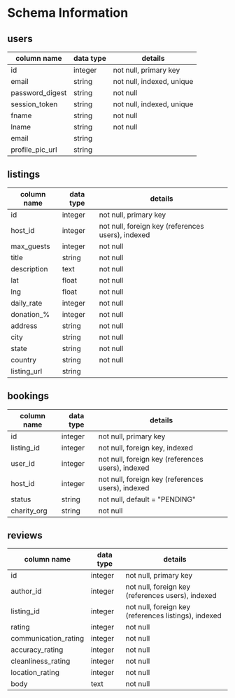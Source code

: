 # Schema Information

## users
column name     | data type | details
----------------|-----------|-----------------------
id              | integer   | not null, primary key
email        | string    | not null, indexed, unique
password_digest | string    | not null
session_token   | string    | not null, indexed, unique
fname           | string    | not null
lname           | string    | not null
email           | string    |
profile_pic_url | string    |

## listings
column name   | data type | details
--------------|-----------|-----------------------
id            | integer   | not null, primary key
host_id       | integer   | not null, foreign key (references users), indexed
max_guests       | integer   | not null
title         | string    | not null
description   | text      | not null
lat           | float     | not null
lng           | float     | not null
daily_rate    | integer   | not null
donation_%    | integer   | not null
address       | string    | not null
city          | string    | not null
state         | string    | not null
country       | string    | not null
listing_url   | string    |

## bookings
column name  | data type | details
-------------|-----------|-----------------------
id           | integer   | not null, primary key
listing_id   | integer   | not null, foreign key, indexed
user_id      | integer   | not null, foreign key (references users), indexed
host_id      | integer   | not null, foreign key (references users), indexed
status       | string    | not null, default = "PENDING"
charity_org  | string    | not null

## reviews
column name   | data type | details
--------------|-----------|-----------------------
id            | integer   | not null, primary key
author_id     | integer   | not null, foreign key (references users), indexed
listing_id    | integer   | not null, foreign key (references listings), indexed
rating        | integer   | not null
communication_rating        | integer   | not null
accuracy_rating        | integer   | not null
cleanliness_rating        | integer   | not null
location_rating        | integer   | not null
body          | text      | not null

